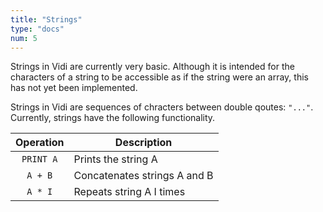```yaml
---
title: "Strings"
type: "docs"
num: 5
---
```


Strings in Vidi are currently very basic. Although it is intended for the characters of a string to be accessible as if the string were an array, this has not yet been implemented.

Strings in Vidi are sequences of chracters between double qoutes: `"..."`. Currently, strings have the following functionality.

| Operation | Description |
| :------: | ----------- |
| `PRINT A` | Prints the string A |
| `A + B` | Concatenates strings A and B |
| `A * I` | Repeats string A I times |
